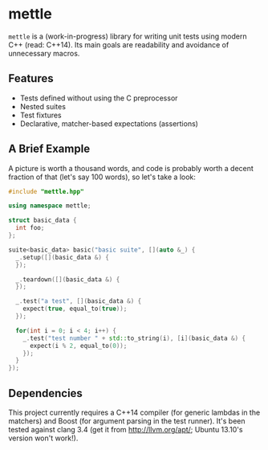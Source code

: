 # mettle

`mettle` is a (work-in-progress) library for writing unit tests using modern
C++ (read: C++14). Its main goals are readability and avoidance of unnecessary
macros.

## Features

* Tests defined without using the C preprocessor
* Nested suites
* Test fixtures
* Declarative, matcher-based expectations (assertions)

## A Brief Example

A picture is worth a thousand words, and code is probably worth a decent
fraction of that (let's say 100 words), so let's take a look:

```c++
#include "mettle.hpp"

using namespace mettle;

struct basic_data {
  int foo;
};

suite<basic_data> basic("basic suite", [](auto &_) {
  _.setup([](basic_data &) {
  });

  _.teardown([](basic_data &) {
  });

  _.test("a test", [](basic_data &) {
    expect(true, equal_to(true));
  });

  for(int i = 0; i < 4; i++) {
    _.test("test number " + std::to_string(i), [i](basic_data &) {
      expect(i % 2, equal_to(0));
    });
  }
});
```

## Dependencies

This project currently requires a C++14 compiler (for generic lambdas in the
matchers) and Boost (for argument parsing in the test runner). It's been tested
against clang 3.4 (get it from http://llvm.org/apt/; Ubuntu 13.10's version
won't work!).
